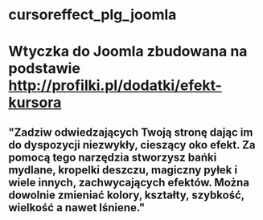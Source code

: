 ﻿# cursoreffect_plg_joomla
# Wtyczka do Joomla zbudowana na podstawie http://profilki.pl/dodatki/efekt-kursora
 ## "Zadziw odwiedzających Twoją stronę dając im do dyspozycji niezwykły, cieszący oko efekt. Za pomocą tego narzędzia stworzysz bańki mydlane, kropelki deszczu, magiczny pyłek i wiele innych, zachwycających efektów. Można dowolnie zmieniać kolory, kształty, szybkość, wielkość a nawet lśniene."

